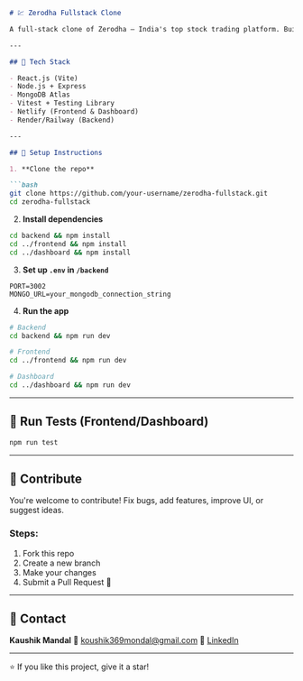 
```markdown
# 💹 Zerodha Fullstack Clone

A full-stack clone of Zerodha — India's top stock trading platform. Built with MERN stack to simulate holdings, positions, orders, and a real-time trading dashboard.

---

## 🚀 Tech Stack

- React.js (Vite)
- Node.js + Express
- MongoDB Atlas
- Vitest + Testing Library
- Netlify (Frontend & Dashboard)
- Render/Railway (Backend)

---

## 🔧 Setup Instructions

1. **Clone the repo**

```bash
git clone https://github.com/your-username/zerodha-fullstack.git
cd zerodha-fullstack
````

2. **Install dependencies**

```bash
cd backend && npm install
cd ../frontend && npm install
cd ../dashboard && npm install
```

3. **Set up `.env` in `/backend`**

```
PORT=3002
MONGO_URL=your_mongodb_connection_string
```

4. **Run the app**

```bash
# Backend
cd backend && npm run dev

# Frontend
cd ../frontend && npm run dev

# Dashboard
cd ../dashboard && npm run dev
```

---

## 🧪 Run Tests (Frontend/Dashboard)

```bash
npm run test
```

---

## 🤝 Contribute

You're welcome to contribute!
Fix bugs, add features, improve UI, or suggest ideas.

### Steps:

1. Fork this repo
2. Create a new branch
3. Make your changes
4. Submit a Pull Request 🚀

---

## 📩 Contact

**Kaushik Mandal**
📧 [koushik369mondal@gmail.com](mailto:koushik369mondal@gmail.com)
🔗 [LinkedIn](https://www.linkedin.com/in/koushik369mondal)

---

⭐ If you like this project, give it a star!

